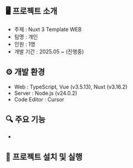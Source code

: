 ## 🖥 프로젝트 소개

- 주제 : Nuxt 3 Template WEB
- 팀명 : 개인
- 인원 : 1명
- 개발 기간 : 2025.05 ~ (진행중)

## ⚙ 개발 환경

- Web : TypeScript, Vue (v3.5.13), Nuxt (v3.16.2)
- Server : Node.js (v24.0.2)
- Code Editor : Cursor

## 🔍 주요 기능

-

## 🔁 프로젝트 설치 및 실행
